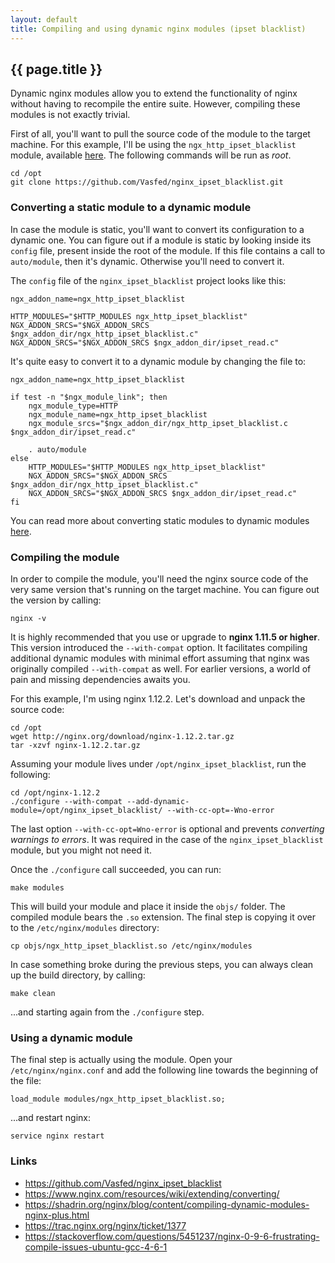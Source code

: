 ```yaml
---
layout: default
title: Compiling and using dynamic nginx modules (ipset blacklist)
---
```


## {{ page.title }}

Dynamic nginx modules allow you to extend the functionality of nginx without having to recompile the entire suite. However, compiling these modules is not exactly trivial.

First of all, you'll want to pull the source code of the module to the target machine. For this example, I'll be using the `ngx_http_ipset_blacklist` module, available [here](https://github.com/Vasfed/nginx_ipset_blacklist). The following commands will be run as *root*.

```
cd /opt
git clone https://github.com/Vasfed/nginx_ipset_blacklist.git
```

### Converting a static module to a dynamic module

In case the module is static, you'll want to convert its configuration to a dynamic one. You can figure out if a module is static by looking inside its `config` file, present inside the root of the module. If this file contains a call to `auto/module`, then it's dynamic. Otherwise you'll need to convert it.

The `config` file of the `nginx_ipset_blacklist` project looks like this:

```
ngx_addon_name=ngx_http_ipset_blacklist

HTTP_MODULES="$HTTP_MODULES ngx_http_ipset_blacklist"
NGX_ADDON_SRCS="$NGX_ADDON_SRCS $ngx_addon_dir/ngx_http_ipset_blacklist.c"
NGX_ADDON_SRCS="$NGX_ADDON_SRCS $ngx_addon_dir/ipset_read.c"
```

It's quite easy to convert it to a dynamic module by changing the file to:

```
ngx_addon_name=ngx_http_ipset_blacklist

if test -n "$ngx_module_link"; then
    ngx_module_type=HTTP
    ngx_module_name=ngx_http_ipset_blacklist
    ngx_module_srcs="$ngx_addon_dir/ngx_http_ipset_blacklist.c $ngx_addon_dir/ipset_read.c"

    . auto/module
else
    HTTP_MODULES="$HTTP_MODULES ngx_http_ipset_blacklist"
    NGX_ADDON_SRCS="$NGX_ADDON_SRCS $ngx_addon_dir/ngx_http_ipset_blacklist.c"
    NGX_ADDON_SRCS="$NGX_ADDON_SRCS $ngx_addon_dir/ipset_read.c"
fi
```

You can read more about converting static modules to dynamic modules [here](https://www.nginx.com/resources/wiki/extending/converting/).

### Compiling the module

In order to compile the module, you'll need the nginx source code of the very same version that's running on the target machine. You can figure out the version by calling:

```
nginx -v
```

It is highly recommended that you use or upgrade to **nginx 1.11.5 or higher**. This version introduced the `--with-compat` option. It facilitates compiling additional dynamic modules with minimal effort assuming that nginx was originally compiled `--with-compat` as well. For earlier versions, a world of pain and missing dependencies awaits you.

For this example, I'm using nginx 1.12.2. Let's download and unpack the source code:

```
cd /opt
wget http://nginx.org/download/nginx-1.12.2.tar.gz
tar -xzvf nginx-1.12.2.tar.gz
```

Assuming your module lives under `/opt/nginx_ipset_blacklist`, run the following:

```
cd /opt/nginx-1.12.2
./configure --with-compat --add-dynamic-module=/opt/nginx_ipset_blacklist/ --with-cc-opt=-Wno-error
```

The last option `--with-cc-opt=Wno-error` is optional and prevents *converting warnings to errors*. It was required in the case of the `nginx_ipset_blacklist` module, but you might not need it.

Once the `./configure` call succeeded, you can run:

```
make modules
```

This will build your module and place it inside the `objs/` folder. The compiled module bears the `.so` extension. The final step is copying it over to the `/etc/nginx/modules` directory:

```
cp objs/ngx_http_ipset_blacklist.so /etc/nginx/modules
```

In case something broke during the previous steps, you can always clean up the build directory, by calling:

```
make clean
```

...and starting again from the `./configure` step.

### Using a dynamic module

The final step is actually using the module. Open your `/etc/nginx/nginx.conf` and add the following line towards the beginning of the file:

```
load_module modules/ngx_http_ipset_blacklist.so;
```

...and restart nginx:

```
service nginx restart
```

### Links

- <https://github.com/Vasfed/nginx_ipset_blacklist>
- <https://www.nginx.com/resources/wiki/extending/converting/>
- <https://shadrin.org/nginx/blog/content/compiling-dynamic-modules-nginx-plus.html>
- <https://trac.nginx.org/nginx/ticket/1377>
- <https://stackoverflow.com/questions/5451237/nginx-0-9-6-frustrating-compile-issues-ubuntu-gcc-4-6-1>
